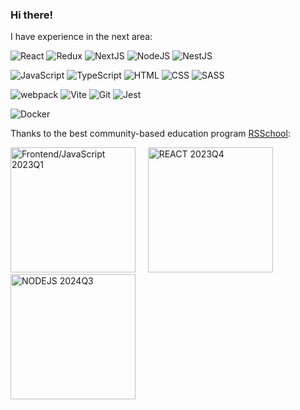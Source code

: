 ### Hi there! 

I have experience in the next area:

![React](https://github.com/surface74/surface74/assets/52540855/dd82d372-54d5-4b23-81b3-795c7e9fb0fd)
![Redux](https://github.com/surface74/surface74/assets/52540855/8b7a4f83-751e-4dbc-9a45-04029bb0b1da)
![NextJS](https://github.com/surface74/surface74/assets/52540855/d3981a20-81ba-46d0-8f4d-7e8b55eccaf0)
![NodeJS](https://github.com/surface74/surface74/assets/52540855/42348453-8254-4abd-969e-576b28b16d1e)
![NestJS](https://github.com/user-attachments/assets/818e7904-995f-46dc-ad88-d5d02de7b094)



![JavaScript](https://github.com/surface74/surface74/assets/52540855/36480bf3-8594-4fc4-955b-fdd13a4b34c1)
![TypeScript](https://github.com/surface74/surface74/assets/52540855/6da181cb-5b53-4832-97aa-f86f3574257e)
![HTML](https://github.com/surface74/surface74/assets/52540855/976c40ef-7cf0-44b9-8592-99f8eb4f7baf)
![CSS](https://github.com/surface74/surface74/assets/52540855/00f59587-473f-4f1f-8a53-4048658f829f)
![SASS](https://github.com/surface74/surface74/assets/52540855/1dae1981-ce63-4eaf-a0f2-635de6fb87d2)

![webpack](https://github.com/surface74/surface74/assets/52540855/3f27201d-f3eb-47d2-93a0-309239a0d727)
![Vite](https://github.com/surface74/surface74/assets/52540855/03b56d0c-143f-4dd0-ac75-df332a1a482d)
![Git](https://github.com/surface74/surface74/assets/52540855/f2418aa4-b0ad-489b-b6ec-c8d322cdb453)
![Jest](https://github.com/surface74/surface74/assets/52540855/130036c4-ff30-471a-888c-a453dbf9c053)

![Docker](https://github.com/user-attachments/assets/87344c6f-b15f-444d-9dd0-40208c57e88d)

Thanks to the best community-based education program [RSSchool](https://rs.school/):

<img src="https://github.com/surface74/surface74/assets/52540855/10fa7498-071e-4f3c-9cf6-e7cc348f967c" width="200px" alt="Frontend/JavaScript 2023Q1"/>
<span>&nbsp;&nbsp;&nbsp;</span>
<img src ="https://github.com/surface74/surface74/assets/52540855/d71b3646-2f67-4d20-805e-c55ec6c93d4f" width="200px" alt="REACT 2023Q4"/>
<span>&nbsp;&nbsp;&nbsp;</span>
<img src="https://github.com/user-attachments/assets/4016f3d3-7313-4523-b071-cbec4be5ebc5" width="200px" alt="NODEJS 2024Q3"/>




